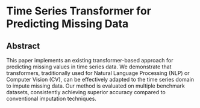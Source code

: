 # Time Series Transformer for Predicting Missing Data

## Abstract

This paper implements an existing transformer-based approach for predicting missing values in time series data. We demonstrate that transformers, traditionally used for Natural Language Processing (NLP) or Computer Vision (CV), can be effectively adapted to the time series domain to impute missing data. Our method is evaluated on multiple benchmark datasets, consistently achieving superior accuracy compared to conventional imputation techniques.
